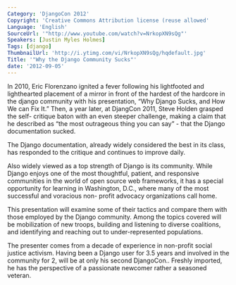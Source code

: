 ```yaml
---
Category: 'DjangoCon 2012'
Copyright: 'Creative Commons Attribution license (reuse allowed'
Language: 'English'
SourceUrl: '"http://www.youtube.com/watch?v=NrkopXN9sQg"'
Speakers: [Justin Myles Holmes]
Tags: [django]
ThumbnailUrl: 'http://i.ytimg.com/vi/NrkopXN9sQg/hqdefault.jpg'
Title: '"Why the Django Community Sucks"'
date: '2012-09-05'
---
```

In 2010, Eric Florenzano ignited a fever following his lightfooted and
lighthearted placement of a mirror in front of the hardest of the hardcore in
the django community with his presentation, “Why Django Sucks, and How We can
Fix It.” Then, a year later, at DjangCon 2011, Steve Holden grasped the self-
critique baton with an even steeper challenge, making a claim that he
described as “the most outrageous thing you can say” - that the Django
documentation sucked.

The Django documentation, already widely considered the best in its class, has
responded to the critique and continues to improve daily.

Also widely viewed as a top strength of Django is its community. While Django
enjoys one of the most thoughtful, patient, and responsive communities in the
world of open source web frameworks, it has a special opportunity for learning
in Washington, D.C., where many of the most successful and voracious non-
profit advocacy organizations call home.

This presentation will examine some of their tactics and compare them with
those employed by the Django community. Among the topics covered will be
mobilization of new troops, building and listening to diverse coalitions, and
identifying and reaching out to under-represented populations.

The presenter comes from a decade of experience in non-profit social justice
activism. Having been a Django user for 3.5 years and involved in the
community for 2, will be at only his second DjangoCon.. Freshly imported, he
has the perspective of a passionate newcomer rather a seasoned veteran.

